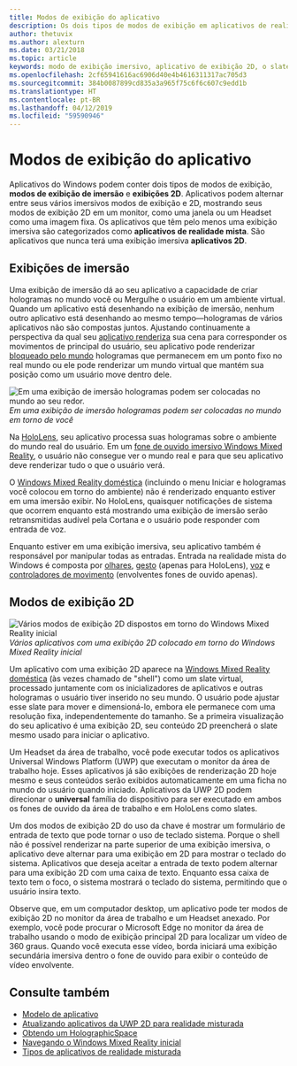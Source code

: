 ```yaml
---
title: Modos de exibição do aplicativo
description: Os dois tipos de modos de exibição em aplicativos de realidade mista do Windows são modos de exibição envolventes e 2D.
author: thetuvix
ms.author: alexturn
ms.date: 03/21/2018
ms.topic: article
keywords: modo de exibição imersivo, aplicativo de exibição 2D, o slate,
ms.openlocfilehash: 2cf65941616ac6906d40e4b4616311317ac705d3
ms.sourcegitcommit: 384b0087899cd835a3a965f75c6f6c607c9edd1b
ms.translationtype: HT
ms.contentlocale: pt-BR
ms.lasthandoff: 04/12/2019
ms.locfileid: "59590946"
---
```

# <a name="app-views"></a>Modos de exibição do aplicativo

Aplicativos do Windows podem conter dois tipos de modos de exibição, **modos de exibição de imersão** e **exibições 2D**. Aplicativos podem alternar entre seus vários imersivos modos de exibição e 2D, mostrando seus modos de exibição 2D em um monitor, como uma janela ou um Headset como uma imagem fixa. Os aplicativos que têm pelo menos uma exibição imersiva são categorizados como **aplicativos de realidade mista**. São aplicativos que nunca terá uma exibição imersiva **aplicativos 2D**.

## <a name="immersive-views"></a>Exibições de imersão

Uma exibição de imersão dá ao seu aplicativo a capacidade de criar hologramas no mundo você ou Mergulhe o usuário em um ambiente virtual. Quando um aplicativo está desenhando na exibição de imersão, nenhum outro aplicativo está desenhando ao mesmo tempo&mdash;hologramas de vários aplicativos não são compostas juntos. Ajustando continuamente a perspectiva da qual seu [aplicativo renderiza](rendering.md) sua cena para corresponder os movimentos de principal do usuário, seu aplicativo pode renderizar [bloqueado pelo mundo](coordinate-systems.md) hologramas que permanecem em um ponto fixo no real mundo ou ele pode renderizar um mundo virtual que mantém sua posição como um usuário move dentro dele.

![Em uma exibição de imersão hologramas podem ser colocadas no mundo ao seu redor.](images/designoverview.jpg)<br>
*Em uma exibição de imersão hologramas podem ser colocadas no mundo em torno de você*

Na [HoloLens](hololens-hardware-details.md), seu aplicativo processa suas hologramas sobre o ambiente do mundo real do usuário. Em um [fone de ouvido imersivo Windows Mixed Reality](immersive-headset-hardware-details.md), o usuário não consegue ver o mundo real e para que seu aplicativo deve renderizar tudo o que o usuário verá.

O [Windows Mixed Reality doméstica](navigating-the-windows-mixed-reality-home.md) (incluindo o menu Iniciar e hologramas você colocou em torno do ambiente) não é renderizado enquanto estiver em uma imersão exibir. No HoloLens, quaisquer notificações de sistema que ocorrem enquanto está mostrando uma exibição de imersão serão retransmitidas audível pela Cortana e o usuário pode responder com entrada de voz.

Enquanto estiver em uma exibição imersiva, seu aplicativo também é responsável por manipular todas as entradas. Entrada na realidade mista do Windows é composta por [olhares](gaze.md), [gesto](gestures.md) (apenas para HoloLens), [voz](voice-input.md) e [controladores de movimento](motion-controllers.md) (envolventes fones de ouvido apenas).

## <a name="2d-views"></a>Modos de exibição 2D

![Vários modos de exibição 2D dispostos em torno do Windows Mixed Reality inicial](images/teleportation-640px.png)<br>
*Vários aplicativos com uma exibição 2D colocado em torno do Windows Mixed Reality inicial*

Um aplicativo com uma exibição 2D aparece na [Windows Mixed Reality doméstica](navigating-the-windows-mixed-reality-home.md) (às vezes chamado de "shell") como um slate virtual, processado juntamente com os inicializadores de aplicativos e outras hologramas o usuário tiver inserido no seu mundo. O usuário pode ajustar esse slate para mover e dimensioná-lo, embora ele permanece com uma resolução fixa, independentemente do tamanho. Se a primeira visualização do seu aplicativo é uma exibição 2D, seu conteúdo 2D preencherá o slate mesmo usado para iniciar o aplicativo.

Um Headset da área de trabalho, você pode executar todos os aplicativos Universal Windows Platform (UWP) que executam o monitor da área de trabalho hoje. Esses aplicativos já são exibições de renderização 2D hoje mesmo e seus conteúdos serão exibidos automaticamente em uma ficha no mundo do usuário quando iniciado. Aplicativos da UWP 2D podem direcionar o **universal** família do dispositivo para ser executado em ambos os fones de ouvido da área de trabalho e em HoloLens como slates.

Um dos modos de exibição 2D do uso da chave é mostrar um formulário de entrada de texto que pode tornar o uso de teclado sistema. Porque o shell não é possível renderizar na parte superior de uma exibição imersiva, o aplicativo deve alternar para uma exibição em 2D para mostrar o teclado do sistema. Aplicativos que deseja aceitar a entrada de texto podem alternar para uma exibição 2D com uma caixa de texto. Enquanto essa caixa de texto tem o foco, o sistema mostrará o teclado do sistema, permitindo que o usuário insira texto.

Observe que, em um computador desktop, um aplicativo pode ter modos de exibição 2D no monitor da área de trabalho e um Headset anexado. Por exemplo, você pode procurar o Microsoft Edge no monitor da área de trabalho usando o modo de exibição principal 2D para localizar um vídeo de 360 graus. Quando você executa esse vídeo, borda iniciará uma exibição secundária imersiva dentro o fone de ouvido para exibir o conteúdo de vídeo envolvente.

## <a name="see-also"></a>Consulte também

* [Modelo de aplicativo](app-model.md)
* [Atualizando aplicativos da UWP 2D para realidade misturada](building-2d-apps.md)
* [Obtendo um HolographicSpace](getting-a-holographicspace.md)
* [Navegando o Windows Mixed Reality inicial](navigating-the-windows-mixed-reality-home.md)
* [Tipos de aplicativos de realidade misturada](types-of-mixed-reality-apps.md)
